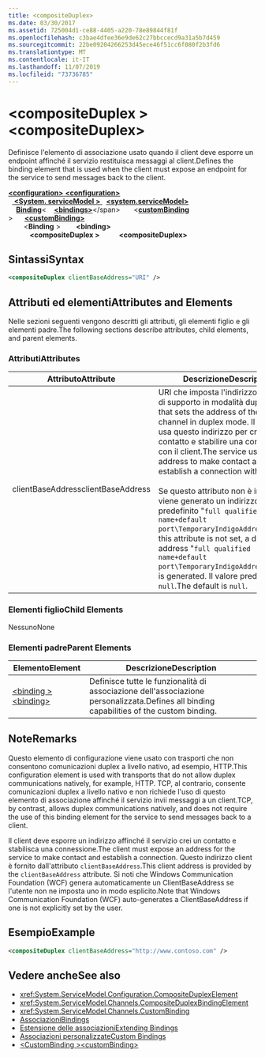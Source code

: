 ```yaml
---
title: <compositeDuplex>
ms.date: 03/30/2017
ms.assetid: 725004d1-ce88-4405-a220-78e89844f81f
ms.openlocfilehash: c3bae4dfee36e9de62c27bbccecd9a31a5b7d459
ms.sourcegitcommit: 22be09204266253d45ece46f51cc6f080f2b3fd6
ms.translationtype: MT
ms.contentlocale: it-IT
ms.lasthandoff: 11/07/2019
ms.locfileid: "73736785"
---
```

# <a name="compositeduplex"></a><span data-ttu-id="1bdf6-101">\<compositeDuplex ></span><span class="sxs-lookup"><span data-stu-id="1bdf6-101">\<compositeDuplex></span></span>
<span data-ttu-id="1bdf6-102">Definisce l'elemento di associazione usato quando il client deve esporre un endpoint affinché il servizio restituisca messaggi al client.</span><span class="sxs-lookup"><span data-stu-id="1bdf6-102">Defines the binding element that is used when the client must expose an endpoint for the service to send messages back to the client.</span></span>  
  
<span data-ttu-id="1bdf6-103">[ **\<configuration>** ](../configuration-element.md)</span><span class="sxs-lookup"><span data-stu-id="1bdf6-103">[**\<configuration>**](../configuration-element.md)</span></span>\
<span data-ttu-id="1bdf6-104">&nbsp;&nbsp;[ **\<System. serviceModel >** ](system-servicemodel.md)</span><span class="sxs-lookup"><span data-stu-id="1bdf6-104">&nbsp;&nbsp;[**\<system.serviceModel>**](system-servicemodel.md)</span></span>\
<span data-ttu-id="1bdf6-105">&nbsp;&nbsp;&nbsp;&nbsp;[**Binding**](bindings.md)\<</span><span class="sxs-lookup"><span data-stu-id="1bdf6-105">&nbsp;&nbsp;&nbsp;&nbsp;[**\<bindings>**](bindings.md)\</span></span>
<span data-ttu-id="1bdf6-106">&nbsp;&nbsp;&nbsp;&nbsp;&nbsp;&nbsp;\<[**customBinding**](custombinding.md) ></span><span class="sxs-lookup"><span data-stu-id="1bdf6-106">&nbsp;&nbsp;&nbsp;&nbsp;&nbsp;&nbsp;[**\<customBinding>**](custombinding.md)</span></span>\
<span data-ttu-id="1bdf6-107">&nbsp;&nbsp;&nbsp;&nbsp;&nbsp;&nbsp;&nbsp;&nbsp;\<**Binding** ></span><span class="sxs-lookup"><span data-stu-id="1bdf6-107">&nbsp;&nbsp;&nbsp;&nbsp;&nbsp;&nbsp;&nbsp;&nbsp;**\<binding>**</span></span>\
<span data-ttu-id="1bdf6-108">&nbsp;&nbsp;&nbsp;&nbsp;&nbsp;&nbsp;&nbsp;&nbsp;&nbsp;&nbsp; **\<compositeDuplex >**</span><span class="sxs-lookup"><span data-stu-id="1bdf6-108">&nbsp;&nbsp;&nbsp;&nbsp;&nbsp;&nbsp;&nbsp;&nbsp;&nbsp;&nbsp;**\<compositeDuplex>**</span></span>  
  
## <a name="syntax"></a><span data-ttu-id="1bdf6-109">Sintassi</span><span class="sxs-lookup"><span data-stu-id="1bdf6-109">Syntax</span></span>  
  
```xml  
<compositeDuplex clientBaseAddress="URI" />
```  
  
## <a name="attributes-and-elements"></a><span data-ttu-id="1bdf6-110">Attributi ed elementi</span><span class="sxs-lookup"><span data-stu-id="1bdf6-110">Attributes and Elements</span></span>  
 <span data-ttu-id="1bdf6-111">Nelle sezioni seguenti vengono descritti gli attributi, gli elementi figlio e gli elementi padre.</span><span class="sxs-lookup"><span data-stu-id="1bdf6-111">The following sections describe attributes, child elements, and parent elements.</span></span>  
  
### <a name="attributes"></a><span data-ttu-id="1bdf6-112">Attributi</span><span class="sxs-lookup"><span data-stu-id="1bdf6-112">Attributes</span></span>  
  
|<span data-ttu-id="1bdf6-113">Attributo</span><span class="sxs-lookup"><span data-stu-id="1bdf6-113">Attribute</span></span>|<span data-ttu-id="1bdf6-114">Descrizione</span><span class="sxs-lookup"><span data-stu-id="1bdf6-114">Description</span></span>|  
|---------------|-----------------|  
|<span data-ttu-id="1bdf6-115">clientBaseAddress</span><span class="sxs-lookup"><span data-stu-id="1bdf6-115">clientBaseAddress</span></span>|<span data-ttu-id="1bdf6-116">URI che imposta l'indirizzo del canale di supporto in modalità duplex.</span><span class="sxs-lookup"><span data-stu-id="1bdf6-116">A URI that sets the address of the back channel in duplex mode.</span></span> <span data-ttu-id="1bdf6-117">Il servizio usa questo indirizzo per creare un contatto e stabilire una connessione con il client.</span><span class="sxs-lookup"><span data-stu-id="1bdf6-117">The service uses this address to make contact and establish a connection with the client.</span></span><br /><br /> <span data-ttu-id="1bdf6-118">Se questo attributo non è impostato, viene generato un indirizzo predefinito "`full qualified name+default port\TemporaryIndigoAddress\guid`".</span><span class="sxs-lookup"><span data-stu-id="1bdf6-118">If this attribute is not set, a default address "`full qualified name+default port\TemporaryIndigoAddress\guid`" is generated.</span></span> <span data-ttu-id="1bdf6-119">Il valore predefinito è `null`.</span><span class="sxs-lookup"><span data-stu-id="1bdf6-119">The default is `null`.</span></span>|  
  
### <a name="child-elements"></a><span data-ttu-id="1bdf6-120">Elementi figlio</span><span class="sxs-lookup"><span data-stu-id="1bdf6-120">Child Elements</span></span>  
 <span data-ttu-id="1bdf6-121">Nessuno</span><span class="sxs-lookup"><span data-stu-id="1bdf6-121">None</span></span>  
  
### <a name="parent-elements"></a><span data-ttu-id="1bdf6-122">Elementi padre</span><span class="sxs-lookup"><span data-stu-id="1bdf6-122">Parent Elements</span></span>  
  
|<span data-ttu-id="1bdf6-123">Elemento</span><span class="sxs-lookup"><span data-stu-id="1bdf6-123">Element</span></span>|<span data-ttu-id="1bdf6-124">Descrizione</span><span class="sxs-lookup"><span data-stu-id="1bdf6-124">Description</span></span>|  
|-------------|-----------------|  
|[<span data-ttu-id="1bdf6-125">\<binding ></span><span class="sxs-lookup"><span data-stu-id="1bdf6-125">\<binding></span></span>](bindings.md)|<span data-ttu-id="1bdf6-126">Definisce tutte le funzionalità di associazione dell'associazione personalizzata.</span><span class="sxs-lookup"><span data-stu-id="1bdf6-126">Defines all binding capabilities of the custom binding.</span></span>|  
  
## <a name="remarks"></a><span data-ttu-id="1bdf6-127">Note</span><span class="sxs-lookup"><span data-stu-id="1bdf6-127">Remarks</span></span>  
 <span data-ttu-id="1bdf6-128">Questo elemento di configurazione viene usato con trasporti che non consentono comunicazioni duplex a livello nativo, ad esempio, HTTP.</span><span class="sxs-lookup"><span data-stu-id="1bdf6-128">This configuration element is used with transports that do not allow duplex communications natively, for example, HTTP.</span></span> <span data-ttu-id="1bdf6-129">TCP, al contrario, consente comunicazioni duplex a livello nativo e non richiede l'uso di questo elemento di associazione affinché il servizio invii messaggi a un client.</span><span class="sxs-lookup"><span data-stu-id="1bdf6-129">TCP, by contrast, allows duplex communications natively, and does not require the use of this binding element for the service to send messages back to a client.</span></span>  
  
 <span data-ttu-id="1bdf6-130">Il client deve esporre un indirizzo affinché il servizio crei un contatto e stabilisca una connessione.</span><span class="sxs-lookup"><span data-stu-id="1bdf6-130">The client must expose an address for the service to make contact and establish a connection.</span></span> <span data-ttu-id="1bdf6-131">Questo indirizzo client è fornito dall'attributo `clientBaseAddress`.</span><span class="sxs-lookup"><span data-stu-id="1bdf6-131">This client address is provided by the `clientBaseAddress` attribute.</span></span> <span data-ttu-id="1bdf6-132">Si noti che Windows Communication Foundation (WCF) genera automaticamente un ClientBaseAddress se l'utente non ne imposta uno in modo esplicito.</span><span class="sxs-lookup"><span data-stu-id="1bdf6-132">Note that Windows Communication Foundation (WCF) auto-generates a ClientBaseAddress if one is not explicitly set by the user.</span></span>  
  
## <a name="example"></a><span data-ttu-id="1bdf6-133">Esempio</span><span class="sxs-lookup"><span data-stu-id="1bdf6-133">Example</span></span>  
  
```xml  
<compositeDuplex clientBaseAddress="http://www.contoso.com" />
```  
  
## <a name="see-also"></a><span data-ttu-id="1bdf6-134">Vedere anche</span><span class="sxs-lookup"><span data-stu-id="1bdf6-134">See also</span></span>

- <xref:System.ServiceModel.Configuration.CompositeDuplexElement>
- <xref:System.ServiceModel.Channels.CompositeDuplexBindingElement>
- <xref:System.ServiceModel.Channels.CustomBinding>
- [<span data-ttu-id="1bdf6-135">Associazioni</span><span class="sxs-lookup"><span data-stu-id="1bdf6-135">Bindings</span></span>](../../../wcf/bindings.md)
- [<span data-ttu-id="1bdf6-136">Estensione delle associazioni</span><span class="sxs-lookup"><span data-stu-id="1bdf6-136">Extending Bindings</span></span>](../../../wcf/extending/extending-bindings.md)
- [<span data-ttu-id="1bdf6-137">Associazioni personalizzate</span><span class="sxs-lookup"><span data-stu-id="1bdf6-137">Custom Bindings</span></span>](../../../wcf/extending/custom-bindings.md)
- [<span data-ttu-id="1bdf6-138">\<CustomBinding ></span><span class="sxs-lookup"><span data-stu-id="1bdf6-138">\<customBinding></span></span>](custombinding.md)
